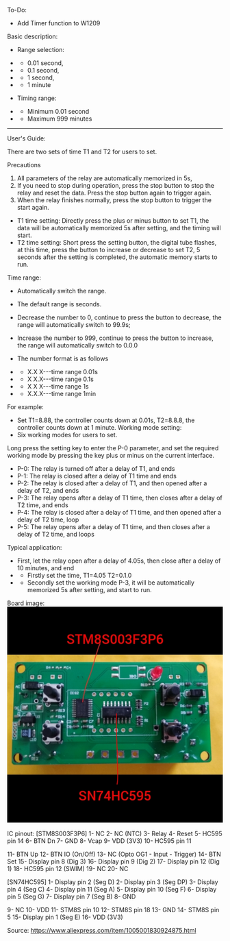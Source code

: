 To-Do:

- Add Timer function to W1209

Basic description:

- Range selection:
- - 0.01 second,
- - 0.1 second,
- - 1 second,
- - 1 minute

- Timing range:
- - Minimum 0.01 second
- - Maximum 999 minutes

--------------------------
User's Guide:

There are two sets of time T1 and T2 for users to set.

Precautions
1. All parameters of the relay are automatically memorized in 5s,
2. If you need to stop during operation, press the stop button to stop the relay and reset the data. Press the stop button again to trigger again.
3. When the relay finishes normally, press the stop button to trigger the start again.

- T1 time setting:
Directly press the plus or minus button to set T1, the data will be automatically memorized 5s after setting, and the timing will start.
- T2 time setting:
Short press the setting button, the digital tube flashes, at this time, press the button to increase or decrease to set T2, 5 seconds after the setting is completed, the automatic memory starts to run.

Time range:
- Automatically switch the range.
- The default range is seconds.
- Decrease the number to 0, continue to press the button to decrease, the range will automatically switch to 99.9s;
- Increase the number to 999, continue to press the button to increase, the range will automatically switch to 0.0.0

- The number format is as follows
- - X.X X---time range 0.01s
- - X X.X---time range 0.1s
- - X X X---time range 1s
- - X.X.X---time range 1min

For example:
- Set T1=8.88, the controller counts down at 0.01s, T2=8.8.8, the controller counts down at 1 minute.
Working mode setting:
- Six working modes for users to set.

Long press the setting key to enter the P-0 parameter, and set the required working mode by pressing the key plus or minus on the current interface.

- P-0: The relay is turned off after a delay of T1, and ends
- P-1: The relay is closed after a delay of T1 time and ends
- P-2: The relay is closed after a delay of T1, and then opened after a delay of T2, and ends
- P-3: The relay opens after a delay of T1 time, then closes after a delay of T2 time, and ends
- P-4: The relay is closed after a delay of T1 time, and then opened after a delay of T2 time, loop
- P-5: The relay opens after a delay of T1 time, and then closes after a delay of T2 time, and loops

Typical application:
- First, let the relay open after a delay of 4.05s, then close after a delay of 10 minutes, and end
- - Firstly set the time, T1=4.05 T2=0.1.0
- - Secondly set the working mode P-3, it will be automatically memorized 5s after setting, and start to run.

Board image:
![image](https://raw.githubusercontent.com/rtek1000/W1209-firmware-modified/master/W1209-firmware-Timer/Doc/Polish_20230403_120203288.jpg)

IC pinout:
[STM8S003F3P6]
1- NC
2- NC (NTC)
3- Relay
4- Reset
5- HC595 pin 14
6- BTN Dn
7- GND
8- Vcap
9- VDD (3V3)
10- HC595 pin 11

11- BTN Up
12- BTN IO (On/Off)
13- NC (Opto OG1 - Input - Trigger)
14- BTN Set
15- Display pin 8 (Dig 3)
16- Display pin 9 (Dig 2)
17- Display pin 12 (Dig 1)
18- HC595 pin 12 (SWIM)
19- NC
20- NC

[SN74HC595]
1- Display pin 2 (Seg D)
2- Display pin 3 (Seg DP)
3- Display pin 4 (Seg C)
4- Display pin 11 (Seg A)
5- Display pin 10 (Seg F)
6- Display pin 5 (Seg G)
7- Display pin 7 (Seg B)
8- GND

9- NC
10- VDD
11- STM8S pin 10
12- STM8S pin 18
13- GND
14- STM8S pin 5
15- Display pin 1 (Seg E)
16- VDD (3V3)


Source: https://www.aliexpress.com/item/1005001830924875.html
